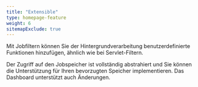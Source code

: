 ```yaml
---
title: "Extensible"
type: homepage-feature
weight: 6
sitemapExclude: true
---
```

Mit Jobfiltern können Sie der Hintergrundverarbeitung benutzerdefinierte Funktionen hinzufügen, ähnlich wie bei Servlet-Filtern.

Der Zugriff auf den Jobspeicher ist vollständig abstrahiert und Sie können die Unterstützung für Ihren bevorzugten Speicher implementieren. Das Dashboard unterstützt auch Änderungen.